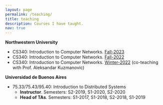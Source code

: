 ```yaml
---
layout: page
permalink: /teaching/
title: teaching
description: Courses I have taught.
nav: true
---
```


**Northwestern University**

- CS340: Introduction to Computer Networks. [Fall-2023](https://northwestern-cs340.github.io/fall2023/)
- CS340: Introduction to Computer Networks. [Fall-2022](https://northwestern-cs340.github.io/fall2022/)
- CS340: Introduction to Computer Networks. [Winter-2022](https://networks.cs.northwestern.edu/CS340-w22/syllabus.html) (co-teaching with Prof. Aleksandar Kuzmanovic)



**Universidad de Buenos Aires**

- 75.33/75.43/95.40: Introduction to Distributed Systems
  - **Instructor**. Semesters: S2-2019, S1-2020, S2-2020
  - **Head of TAs**. Semesters: S1-2017, S1-2018, S2-2018, S1-2019
